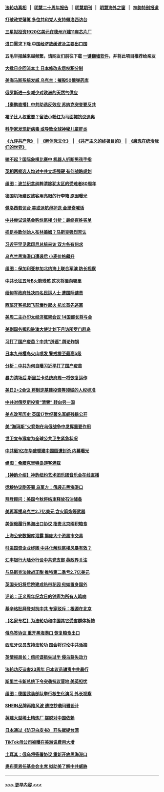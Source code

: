 #### [法轮功真相](https://github.com/gfw-breaker/truth/blob/master/README.md?t=0) &nbsp;&nbsp;|&nbsp;&nbsp; [明慧二十周年报告](https://github.com/gfw-breaker/mh-reports/blob/master/README.md?t=0) &nbsp;&nbsp;|&nbsp;&nbsp;[明慧期刊](https://github.com/gfw-breaker/mh-qikan) &nbsp;&nbsp;|&nbsp;&nbsp; [明慧海外之窗](https://github.com/gfw-breaker/mh-news/blob/master/README.md?t=0) &nbsp;&nbsp;|&nbsp;&nbsp; [神韵特别报道](https://github.com/gfw-breaker/mh-news/blob/master/shenyun.md?t=0)
#### [打破政党藩篱 多位共和党人支持佩洛西访台](../pages/nsc418/n13789227.md?t=07262101) 
#### [三星拟投资1920亿美元在德州兴建11座芯片厂](../pages/nsc418/n13788886.md?t=07262101) 
#### [进口需求下降 中国经济放缓波及主要出口国](../pages/nsc418/n13789134.md?t=07262101) 
#### 五毛举报越来越频繁，请网友们前往下载 [一键翻墙软件](https://github.com/gfw-breaker/ssr-accounts)，并将此项目推荐给亲友
#### [大批日企回流本土 日本修改永居权积分制](../pages/nsc418/n13789139.md?t=07262101) 
#### [美海马斯系统发威 乌克兰：摧毁50俄弹药库](../pages/nsc418/n13789019.md?t=07262101) 
#### [俄罗斯进一步减少对欧洲的天然气供应](../pages/nsc418/n13788934.md?t=07262101) 
#### [【秦鹏直播】中共助选反效应 苏纳克突变要反共](../pages/nsc418/n13788943.md?t=07262101) 
#### [裙子比人权重要？留法小粉红为马面裙抗议迪奥](../pages/nsc418/n13788697.md?t=07262101) 
#### [科学家发现新病毒 或导致全球神秘儿童肝炎](../pages/nsc418/n13788917.md?t=07262101) 
#### [《九评共产党》](https://github.com/begood0513/9ping.md/blob/master/README.md) &nbsp;|&nbsp; [《解体党文化》](../../../../jtdwh.md/blob/master/README.md)  &nbsp;|&nbsp; [《共产主义的终极目的》](../../../../gczydzjmd.md/blob/master/README.md) &nbsp;|&nbsp; [《魔鬼在统治我们的世界》](../../../../mgztzwmdsj.md/blob/master/README.md) 
#### [输不起？国际象棋比赛中 机器人折断男孩手指](../pages/nsc418/n13788928.md?t=07262101) 
#### [英相两候选人均对中共立场强硬 有何战略规划](../pages/nsc418/n13788859.md?t=07262101) 
#### [组图：波兰纪念纳粹清除犹太区的受难者80周年](../pages/nsc418/n13788707.md?t=07262101) 
#### [德国机场建议旅客用亮眼的行李箱 原因曝光](../pages/nsc418/n13788828.md?t=07262101) 
#### [佩洛西若访台 美或派航母护送 金里奇喊话](../pages/nsc418/n13788861.md?t=07262101) 
#### [中共尝试设基金购烂尾楼 分析：最终百姓买单](../pages/nsc418/n13788699.md?t=07262101) 
#### [插足谷歌创始人布林婚姻？马斯克强烈否认](../pages/nsc418/n13788816.md?t=07262101) 
#### [习近平罕见邀印尼总统来访 双方各有何求](../pages/nsc418/n13788818.md?t=07262101) 
#### [乌克兰黑海港口遭袭后 小麦价格飙升](../pages/nsc418/n13788690.md?t=07262101) 
#### [组图：保加利亚参加北约海上联合军演 防长视察](../pages/nsc418/n13788612.md?t=07262101) 
#### [中共长征五号B火箭残骸 这次将砸向哪里](../pages/nsc418/n13788661.md?t=07262101) 
#### [缅甸军政府处决四名民运人士 遭国际谴责](../pages/nsc418/n13788568.md?t=07262101) 
#### [西班牙客机起飞前爆炸起火 机长首先逃离](../pages/nsc418/n13788343.md?t=07262101) 
#### [美周二主办印太经济框架会议 14国部长将与会](../pages/nsc418/n13788315.md?t=07262101) 
#### [美副国务卿和驻澳大使计划下月访所罗门群岛](../pages/nsc418/n13788194.md?t=07262101) 
#### [习打了国产疫苗？中共“辟谣” 舆论炸锅](../pages/nsc418/n13788211.md?t=07262101) 
#### [日本九州樱岛火山喷发 警戒提至最高5级](../pages/nsc418/n13788187.md?t=07262101) 
#### [分析：中共为何自曝习近平打了国产疫苗](../pages/nsc418/n13788162.md?t=07262101) 
#### [暴力清场后 斯里兰卡总统府周一将恢复运作](../pages/nsc418/n13788146.md?t=07262101) 
#### [美日2+2会议 将制定基建投资等领域的人权标准](../pages/nsc418/n13787872.md?t=07262101) 
#### [中共对俄罗斯投资“清零” 转向另一国](../pages/nsc418/n13788094.md?t=07262101) 
#### [差点改写历史 英国17世纪著名军舰残骸公开](../pages/nsc418/n13787669.md?t=07262101) 
#### [美“海玛斯”火箭炮在乌俄战争中发挥重要作用](../pages/nsc418/n13787911.md?t=07262101) 
#### [世卫宣布猴痘为全球公共卫生紧急状况](../pages/nsc418/n13787815.md?t=07262101) 
#### [中共砸1亿在华盛顿建中国园遭封杀 内幕曝光](../pages/nsc418/n13787792.md?t=07262101) 
#### [组图：希腊克里特岛游客满载](../pages/nsc418/n13787094.md?t=07262101) 
#### [【神韵介绍】神韵纽约艺术团乐团音乐会在线直播](../pages/nsc418/n13780947.md?t=07262101) 
#### [运粮协议刚签署 乌军方：俄袭击黑海港口](../pages/nsc418/n13787749.md?t=07262101) 
#### [拜登顾问：美国今秋将结束释放石油储备](../pages/nsc418/n13787656.md?t=07262101) 
#### [美再军援乌克兰2.7亿美元 含火箭炮等武器](../pages/nsc418/n13787568.md?t=07262101) 
#### [美促俄履行黑海出口协议 指责北京囤积粮食](../pages/nsc418/n13787501.md?t=07262101) 
#### [上海公安数据库泄露 揭庞大个资黑市交易](../pages/nsc418/n13787355.md?t=07262101) 
#### [引进国资企业纾困 中共化解烂尾楼风暴有效？](../pages/nsc418/n13787083.md?t=07262101) 
#### [汇丰银行大陆分行设中共党支部 英政界关注](../pages/nsc418/n13787349.md?t=07262101) 
#### [与马斯克法律战正酣 推特第二季亏2.7亿美元](../pages/nsc418/n13787258.md?t=07262101) 
#### [英国夫妇将后院建成热带花园 宛如置身国外](../pages/nsc418/n13787026.md?t=07262101) 
#### [评论：正义周年纪念日的钟声为所有人鸣响](../pages/nsc418/n13787109.md?t=07262101) 
#### [基辛格批拜登对抗中共 专家驳斥：根源在北京](../pages/nsc418/n13787082.md?t=07262101) 
#### [【名家专栏】为法轮功和中国其它受害群体祈祷](../pages/nsc418/n13787107.md?t=07262101) 
#### [俄乌签协议 重开黑海港口 恢复粮食出口](../pages/nsc418/n13787273.md?t=07262101) 
#### [西班牙议员支持法轮功 国会将讨论中共活摘](../pages/nsc418/n13787224.md?t=07262101) 
#### [英情报局长：俄间谍损失过半 侵乌将失动力](../pages/nsc418/n13787194.md?t=07262101) 
#### [法轮功反迫害23周年 日本议员谴责中共暴行](../pages/nsc418/n13787038.md?t=07262101) 
#### [斯里兰卡新总统下令突袭抗议营地 美英担忧](../pages/nsc418/n13787078.md?t=07262101) 
#### [组图：德国武装部队举行核生化演习 外长视察](../pages/nsc418/n13786850.md?t=07262101) 
#### [SHEIN品牌再陷风波 遭控抄袭玛雅设计](../pages/nsc418/n13786998.md?t=07262101) 
#### [英建大型稀土精炼厂 摆脱对中国依赖](../pages/nsc418/n13786915.md?t=07262101) 
#### [日本通过《防卫白皮书》 开头就提台湾](../pages/nsc418/n13786786.md?t=07262101) 
#### [TikTok母公司被曝在美游说费用大增](../pages/nsc418/n13786384.md?t=07262101) 
#### [土耳其：俄乌将签署协议 重新开放黑海港口](../pages/nsc418/n13786428.md?t=07262101) 
#### [奥布莱恩任基金会主席 拟助美了解中共威胁](../pages/nsc418/n13786288.md?t=07262101) 

----
#### [ >>> 更早内容 <<< ](../indexes/nsc418-earlier.md)
